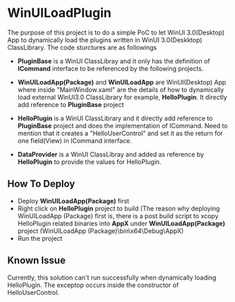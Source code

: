 # WinUILoadPlugin

The purpose of this project is to do a simple PoC to let WinUI 3.0(Desktop) App to dynamically load the plugins written in WinUI 3.0(Deskktop) ClassLibrary.
The code sturctures are as followings

* **PluginBase** is a WinUI ClassLibray and it only has the definition of **ICommand** interface to be referenced by the following projects.

* **WinUILoadApp(Package)** and **WinUILoadApp** are WinUI(Desktop) App where inside "MainWindow.xaml" are the details of how to dynamically load external WinUI3.0 ClassLibrary for example, **HelloPlugin**. It directly add reference to **PluginBase** project
* **HelloPlugin** is a WinUI ClassLibrary and it directly add reference to **PluginBase** project and does the implementation of ICommand. Need to mention that it creates a "HelloUserControl" and set it as the return for one field(View) in ICommand interface. 
* **DataProvider** is a WinUI ClassLibray and added as reference by **HelloPlugin** to provide the values for HelloPlugin.

## How To Deploy
* Deploy **WinUILoadApp(Package)** first
* Right click on **HelloPlugin** project to build 
 (The reason why deploying WinUILoadApp (Package) first is, there is a post build script to xcopy HelloPlugin related binaries into **AppX** under **WinUILoadApp(Package)** project (WinUILoadApp (Package)\bin\x64\Debug\AppX)
* Run the project

## Known Issue
Currently, this solution can't run successfully when dynamically loading HelloPlugin. The exceptop occurs inside the constructor of HelloUserControl. 
